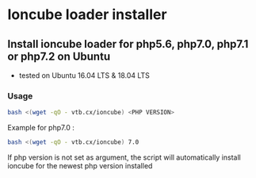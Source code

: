 # Ioncube loader installer

## Install ioncube loader for php5.6, php7.0, php7.1 or php7.2 on Ubuntu

* tested on Ubuntu 16.04 LTS & 18.04 LTS

### Usage

```bash
bash <(wget -qO - vtb.cx/ioncube) <PHP VERSION>
```

Example for php7.0 : 

```bash
bash <(wget -qO - vtb.cx/ioncube) 7.0
```

If php version is not set as argument, the script will automatically install ioncube for the newest php version installed

